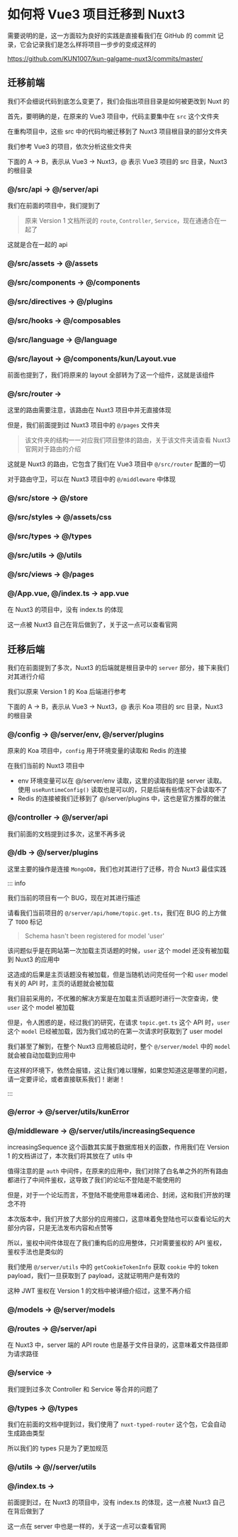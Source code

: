 # 如何将 Vue3 项目迁移到 Nuxt3

需要说明的是，这一方面较为良好的实践是直接看我们在 GitHub 的 commit 记录，它会记录我们是怎么样将项目一步步的变成这样的

https://github.com/KUN1007/kun-galgame-nuxt3/commits/master/

## 迁移前端

我们不会细说代码到底怎么变更了，我们会指出项目目录是如何被更改到 Nuxt 的

首先，要明确的是，在原来的 Vue3 项目中，代码主要集中在 `src` 这个文件夹

在重构项目中，这些 src 中的代码均被迁移到了 Nuxt3 项目根目录的部分文件夹

我们参考 Vue3 的项目，依次分析这些文件夹

下面的 A -> B，表示从 Vue3 -> Nuxt3，@ 表示 Vue3 项目的 src 目录，Nuxt3 的根目录

### @/src/api -> @/server/api

我们在前面的项目中，我们提到了

> 原来 Version 1 文档所说的 `route`, `Controller`, `Service`，现在通通合在一起了

这就是合在一起的 api

### @/src/assets -> @/assets

### @/src/components -> @/components

### @/src/directives -> @/plugins

### @/src/hooks -> @/composables

### @/src/language -> @/language

### @/src/layout -> @/components/kun/Layout.vue

前面也提到了，我们将原来的 layout 全部转为了这一个组件，这就是该组件

### @/src/router -> 

这里的路由需要注意，该路由在 Nuxt3 项目中并无直接体现

但是，我们前面提到过 Nuxt3 项目中的 `@/pages` 文件夹

> 该文件夹的结构一一对应我们项目整体的路由，关于该文件夹请查看 Nuxt3 官网对于路由的介绍

这就是 Nuxt3 的路由，它包含了我们在 Vue3 项目中 `@/src/router` 配置的一切

对于路由守卫，可以在 Nuxt3 项目中的 `@/middleware` 中体现

### @/src/store -> @/store

### @/src/styles -> @/assets/css

### @/src/types -> @/types

### @/src/utils -> @/utils

### @/src/views -> @/pages

### @/App.vue, @/index.ts -> app.vue

在 Nuxt3 的项目中，没有 index.ts 的体现

这一点被 Nuxt3 自己在背后做到了，关于这一点可以查看官网

## 迁移后端

我们在前面提到了多次，Nuxt3 的后端就是根目录中的 `server` 部分，接下来我们对其进行介绍

我们以原来 Version 1 的 Koa 后端进行参考

下面的 A -> B，表示从 Vue3 -> Nuxt3，@ 表示 Koa 项目的 src 目录，Nuxt3 的根目录

### @/config -> @/server/env, @/server/plugins

原来的 Koa 项目中，`config` 用于环境变量的读取和 Redis 的连接

在我们当前的 Nuxt3 项目中

* env 环境变量可以在 @/server/env 读取，这里的读取指的是 server 读取。使用 `useRuntimeConfig()` 读取也是可以的，只是后端有些情况下会读取不了
* Redis 的连接被我们迁移到了 @/server/plugins 中，这也是官方推荐的做法

### @/controller -> @/server/api

我们前面的文档提到过多次，这里不再多说

### @/db -> @/server/plugins

这里主要的操作是连接 `MongoDB`，我们也对其进行了迁移，符合 Nuxt3 最佳实践

::: info

我们当前的项目有一个 BUG，现在对其进行描述

请看我们当前项目的 `@/server/api/home/topic.get.ts`，我们在 BUG 的上方做了 `TODO` 标记

> Schema hasn't been registered for model 'user'

该问题似乎是在网站第一次加载主页话题的时候，`user` 这个 model 还没有被加载到 Nuxt3 的应用中

这造成的后果是主页话题没有被加载，但是当随机访问完任何一个和 `user` model 有关的 API 时，主页的话题就会被加载

我们目前采用的，不优雅的解决方案是在加载主页话题时进行一次空查询，使 `user` 这个 model 被加载

但是，令人困惑的是，经过我们的研究，在请求 `topic.get.ts` 这个 API 时，`user` 这个 `model` 已经被加载，因为我们成功的在第一次请求时获取到了 user model

我们甚至了解到，在整个 Nuxt3 应用被启动时，整个 `@/server/model` 中的 `model` 就会被自动加载到应用中

在这样的环境下，依然会报错，这让我们难以理解，如果您知道这是哪里的问题，请一定要评论，或者直接联系我们！谢谢！

:::

### @/error -> @/server/utils/kunError

### @/middleware -> @/server/utils/increasingSequence

increasingSequence 这个函数其实属于数据库相关的函数，作用我们在 Version 1 的文档讲过了，本次我们将其放在了 utils 中

值得注意的是 `auth` 中间件，在原来的应用中，我们对除了白名单之外的所有路由都进行了中间件鉴权，这导致了我们的论坛不登陆是不能使用的

但是，对于一个论坛而言，不登陆不能使用意味着闭合、封闭，这和我们开放的理念不符

本次版本中，我们开放了大部分的应用接口，这意味着免登陆也可以查看论坛的大部分内容，只是无法发布内容和点赞等

所以，鉴权中间件体现在了我们重构后的应用整体，只对需要鉴权的 API 鉴权，鉴权手法也是类似的

我们使用 `@/server/utils` 中的 `getCookieTokenInfo` 获取 `cookie` 中的 token payload，我们一旦获取到了 payload，这就证明用户是有效的

这种 JWT 鉴权在 Version 1 的文档中被详细介绍过，这里不再介绍

### @/models -> @/server/models

### @/routes -> @/server/api

在 Nuxt3 中，server 端的 API route 也是基于文件目录的，这意味着文件路径即为请求路径

### @/service -> 

我们提到过多次 Controller 和 Service 等合并的问题了

### @/types -> @/types

我们在前面的文档中提到过，我们使用了 `nuxt-typed-router` 这个包，它会自动生成路由类型

所以我们的 types 只是为了更加规范

### @/utils -> @//server/utils

### @/index.ts ->

前面提到过，在 Nuxt3 的项目中，没有 index.ts 的体现，这一点被 Nuxt3 自己在背后做到了

这一点在 server 中也是一样的，关于这一点可以查看官网

